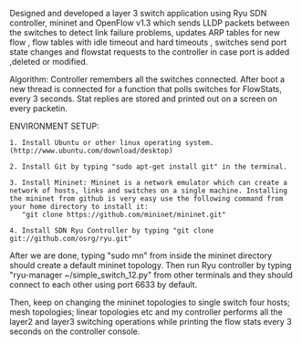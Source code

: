 Designed and developed a layer 3 switch application using Ryu SDN controller, mininet and OpenFlow v1.3 which sends LLDP packets between the switches to detect link failure problems, updates ARP tables for new flow , flow tables with idle timeout and hard timeouts , switches send port state changes and flowstat requests to the controller in case port is added ,deleted or modified.

Algorithm: Controller remembers all the switches connected. After boot a new thread is connected for a function that polls switches for FlowStats, every 3 seconds. Stat replies are stored and printed out on a screen on every packetin.

ENVIRONMENT SETUP:


    1. Install Ubuntu or other linux operating system. (http://www.ubuntu.com/download/desktop)
    
    2. Install Git by typing "sudo apt-get install git" in the terminal.
    
    3. Install Mininet: Mininet is a network emulator which can create a network of hosts, links and switches on a single machine. Installing the mininet from github is very easy use the following command from your home directory to install it:
       "git clone https://github.com/mininet/mininet.git"
       
    4. Install SDN Ryu Controller by typing "git clone git://github.com/osrg/ryu.git"

After we are done, typing "sudo mn" from inside the mininet directory should create a default mininet topology. Then run Ryu controller by typing "ryu-manager ~/simple_switch_12.py" from other terminals and they should connect to each other using port 6633 by default.

Then, keep on changing the mininet topologies to single switch four hosts; mesh topologies; linear topologies etc and my controller performs all the layer2 and layer3 switching operations while printing the flow stats every 3 seconds on the controller console.
